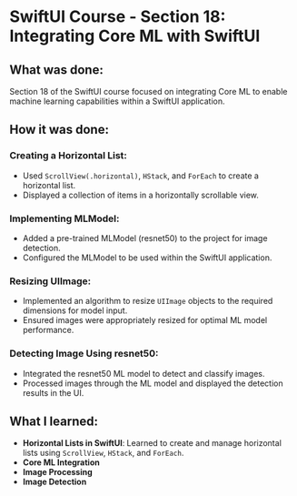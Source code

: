# SwiftUI Course - Section 18: Integrating Core ML with SwiftUI

## What was done:
Section 18 of the SwiftUI course focused on integrating Core ML to enable machine learning capabilities within a SwiftUI application.

## How it was done:
### Creating a Horizontal List:
- Used `ScrollView(.horizontal)`, `HStack`, and `ForEach` to create a horizontal list.
- Displayed a collection of items in a horizontally scrollable view.

### Implementing MLModel:
- Added a pre-trained MLModel (resnet50) to the project for image detection.
- Configured the MLModel to be used within the SwiftUI application.

### Resizing UIImage:
- Implemented an algorithm to resize `UIImage` objects to the required dimensions for model input.
- Ensured images were appropriately resized for optimal ML model performance.

### Detecting Image Using resnet50:
- Integrated the resnet50 ML model to detect and classify images.
- Processed images through the ML model and displayed the detection results in the UI.

## What I learned:
- **Horizontal Lists in SwiftUI**: Learned to create and manage horizontal lists using `ScrollView`, `HStack`, and `ForEach`.
- **Core ML Integration**
- **Image Processing**
- **Image Detection**
